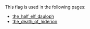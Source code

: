 This flag is used in the following pages:
 - [the_half_elf_dauloph](../events/the_half_elf_dauloph.md)
 - [the_death_of_hiderion](../events/the_death_of_hiderion.md)
